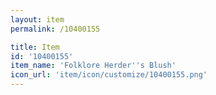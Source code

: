 ```yaml
---
layout: item
permalink: /10400155

title: Item
id: '10400155'
item_name: 'Folklore Herder''s Blush'
icon_url: 'item/icon/customize/10400155.png'
---
```

